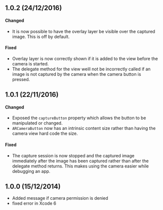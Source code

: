 1.0.2 (24/12/2016)
-------------------

#### Changed
* It is now possible to have the overlay layer be visible over the captured image. This is off by default.

#### Fixed
* Overlay layer is now correctly shown if it is added to the view before the camera is started.
* The delegate method for the view weill not be incorrectly called if an image is not captured by the camera when the camera button is pressed.


1.0.1 (22/11/2016)
------------------

#### Changed
* Exposed the `captureButton` property which allows the button to be manipulated or changed.
* `ARCameraButton` now has an intrinsic content size rather than having the camera view hard code the size.

#### Fixed
* The capture session is now stopped and the captured image immediately after the image has been captured rather than after the delegate method returns. This makes using the camera easier while debugging an app.



1.0.0 (15/12/2014)
------------------
* Added message if camera permission is denied
* fixed error in Xcode 6
